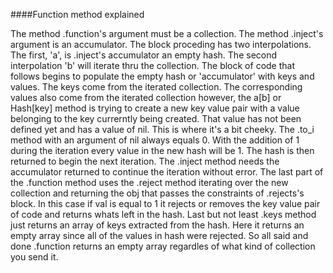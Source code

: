 ####Function method explained

The method .function's argument must be a collection. The method .inject's argument is an accumulator. The block proceding has two interpolations. The first, 'a', is .inject's accumulator an empty hash. The second interpolation 'b' will iterate thru the collection. The block of code that follows begins to populate the empty hash or 'accumulator' with keys and values. The keys come from the iterated collection. The corresponding values also come from the iterated collection however, the a[b] or Hash[key] method is trying to create a new key value pair with a value belonging to the key currerntly being created. That value has not been defined yet and has a value of nil. This is where it's a bit cheeky. The .to_i method with an argument of nil always equals 0. With the addition of 1 during the iteration every value in the new hash will be 1. The hash is then returned to begin the next iteration. The .inject method needs the accumulator returned to continue the iteration without error. The last part of the .function method uses the .reject method iterating over the new collection and returning the obj that passes the constraints of .rejects's block. In this case if val is equal to 1 it rejects or removes the key value pair of code and returns whats left in the hash. Last but not least .keys method just returns an array of keys extracted from the hash. Here it returns an empty array since all of the values in hash were rejected. So all said and done .function returns an empty array regardles of what kind of collection you send it. 



